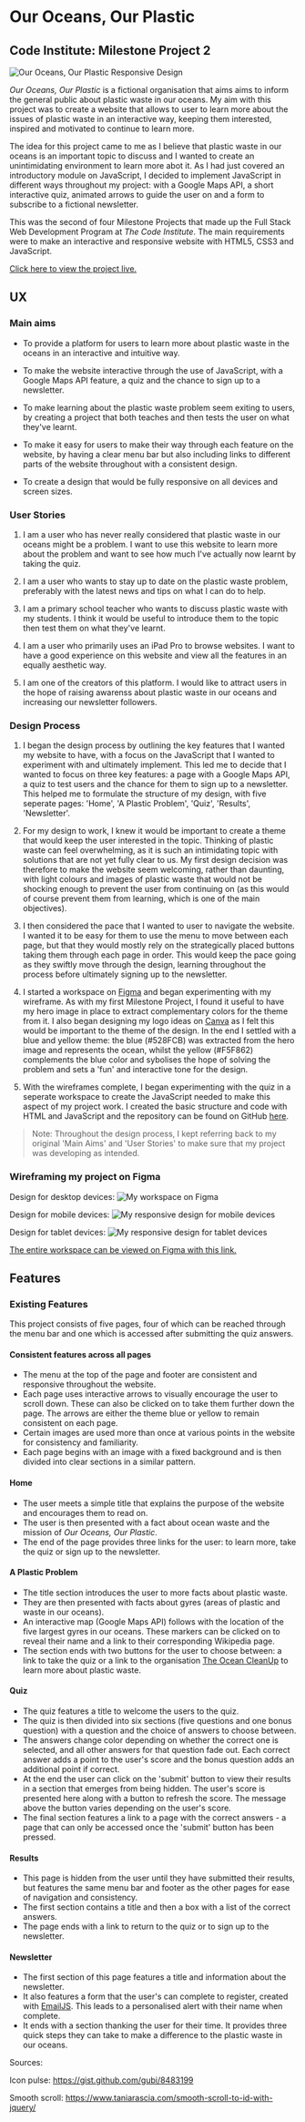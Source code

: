 # Our Oceans, Our Plastic

## Code Institute: Milestone Project 2


![Our Oceans, Our Plastic Responsive Design](https://github.com/mkthewlis/Milestone-Project-2/blob/master/assets/images/responsive-project.png)


*Our Oceans, Our Plastic* is a fictional organisation that aims aims to inform the general public about plastic waste in our 
oceans. My aim with this project was to create a website that allows to user to learn more about the issues of plastic waste 
in an interactive way, keeping them interested, inspired and motivated to continue to learn more. 

The idea for this project came to me as I believe that plastic waste in our oceans is an important topic to discuss and I wanted
to create an unintimidating environment to learn more abot it. As I had just covered an introductory module on JavaScript, I 
decided to implement JavaScript in different ways throughout my project: with a Google Maps API, a short interactive quiz, 
animated arrows to guide the user on and a form to subscribe to a fictional newsletter. 

This was the second of four Milestone Projects that made up the Full Stack Web Development Program at *The Code Institute*. 
The main requirements were to make an interactive and responsive website with HTML5, CSS3 and JavaScript.

[Click here to view the project live.](https://mkthewlis.github.io/Milestone-Project-2/)

## UX

### Main aims

- To provide a platform for users to learn more about plastic waste in the oceans in an interactive and intuitive way.

- To make the website interactive through the use of JavaScript, with a Google Maps API feature, a quiz and the chance to sign up to a newsletter.

- To make learning about the plastic waste problem seem exiting to users, by creating a project that both teaches and then tests the user on what they've learnt.

- To make it easy for users to make their way through each feature on the website, by having a clear menu bar but also including links to different parts of the website throughout with a consistent design.

- To create a design that would be fully responsive on all devices and screen sizes. 

### User Stories

1. I am a user who has never really considered that plastic waste in our oceans might be a problem. I want to use this website to learn more about the problem and want to see how much I've actually now learnt by taking the quiz.

2. I am a user who wants to stay up to date on the plastic waste problem, preferably with the latest news and tips on what I can do to help.

3. I am a primary school teacher who wants to discuss plastic waste with my students. I think it would be useful to introduce them to the topic then test them on what they've learnt. 

4. I am a user who primarily uses an iPad Pro to browse websites. I want to have a good experience on this website and view all the features in an equally aesthetic way. 

5. I am one of the creators of this platform. I would like to attract users in the hope of raising awarenss about plastic waste in our oceans and increasing our newsletter followers.

### Design Process

1. I began the design process by outlining the key features that I wanted my website to have, with a focus on the JavaScript that I wanted to experiment with and ultimately implement. This led me to decide that I wanted to focus on three key features: a page with a Google Maps API, a quiz to test users and the chance for them to sign up to a newsletter. This helped me to formulate the structure of my design, with five seperate pages: 'Home', 'A Plastic Problem', 'Quiz', 'Results', 'Newsletter'.

2. For my design to work, I knew it would be important to create a theme that would keep the user interested in the topic. Thinking of plastic waste can feel overwhelming, as it is such an intimidating topic with solutions that are not yet fully clear to us. My first design decision was therefore to make the website seem welcoming, rather than daunting, with light colours and images of plastic waste that would not be shocking enough to prevent the user from continuing on (as this would of course prevent them from learning, which is one of the main objectives).

3. I then considered the pace that I wanted to user to navigate the website. I wanted it to be easy for them to use the menu to move between each page, but that they would mostly rely on the strategically placed buttons taking them through each page in order. This would keep the pace going as they swiftly move through the design, learning throughout the process before ultimately signing up to the newsletter.

4. I started a workspace on [Figma](https://www.figma.com/file/Hv9GYC33ydTGLuwIxydgRr/Code-Institute?node-id=170%3A1) and began experimenting with my wireframe. As with my first Milestone Project, I found it useful to have my hero image in place to extract complementary colors for the theme from it. I also began designing my logo ideas on [Canva](https://www.canva.com/design/DAD-9OmoVNg/wbnoii0XoGRt1jnc77ivOQ/view?utm_content=DAD-9OmoVNg&utm_campaign=designshare&utm_medium=link&utm_source=sharebutton) as I felt this would be important to the theme of the design. In the end I settled with a blue and yellow theme: the blue (#528FCB) was extracted from the hero image and represents the ocean, whilst the yellow (#F5F862) complements the blue color and sybolises the hope of solving the problem and sets a 'fun' and interactive tone for the design.

5. With the wireframes complete, I began experimenting with the quiz in a seperate workspace to create the JavaScript needed to make this aspect of my project work. I created the basic structure and code with HTML and JavaScript and the repository can be found on GitHub [here](https://github.com/mkthewlis/quiz-practice).  

> Note: Throughout the design process, I kept referring back to my original 'Main Aims' and 'User Stories' to make sure that my project was developing as intended.

### Wireframing my project on Figma

Design for desktop devices:
![My workspace on Figma](https://github.com/mkthewlis/Milestone-Project-2/blob/master/assets/images/figma_screenshot.png)

Design for mobile devices:
![My responsive design for mobile devices](https://github.com/mkthewlis/Milestone-Project-2/blob/master/assets/images/figma_mobile.png)

Design for tablet devices:
![My responsive design for tablet devices](https://github.com/mkthewlis/Milestone-Project-2/blob/master/assets/images/figma_tablet.png)

[The entire workspace can be viewed on Figma with this link.](https://www.figma.com/file/Hv9GYC33ydTGLuwIxydgRr/Code-Institute?node-id=170%3A1)

## Features

### Existing Features

This project consists of five pages, four of which can be reached through the menu bar and one which is accessed after submitting the quiz answers.

#### Consistent features across all pages

- The menu at the top of the page and footer are consistent and responsive throughout the website. 
- Each page uses interactive arrows to visually encourage the user to scroll down. These can also be clicked on to take them further down the page. The arrows are either the theme blue or yellow to remain consistent on each page.
- Certain images are used more than once at various points in the website for consistency and familiarity.
- Each page begins with an image with a fixed background and is then divided into clear sections in a similar pattern.

#### Home

- The user meets a simple title that explains the purpose of the website and encourages them to read on.
- The user is then presented with a fact about ocean waste and the mission of *Our Oceans, Our Plastic*.
- The end of the page provides three links for the user: to learn more, take the quiz or sign up to the newsletter.

#### A Plastic Problem

- The title section introduces the user to more facts about plastic waste.
- They are then presented with facts about gyres (areas of plastic and waste in our oceans).
- An interactive map (Google Maps API) follows with the location of the five largest gyres in our oceans. These markers can be clicked on to reveal their name and a link to their corresponding Wikipedia page.
- The section ends with two buttons for the user to choose between: a link to take the quiz or a link to the organisation [The Ocean CleanUp](https://theoceancleanup.com/) to learn more about plastic waste.

#### Quiz

- The quiz features a title to welcome the users to the quiz.
- The quiz is then divided into six sections (five questions and one bonus question) with a question and the choice of answers to choose between.
- The answers change color depending on whether the correct one is selected, and all other answers for that question fade out. Each correct answer adds a point to the user's score and the bonus question adds an additional point if correct.
- At the end the user can click on the 'submit' button to view their results in a section that emerges from being hidden. The user's score is presented here along with a button to refresh the score. The message above the button varies depending on the user's score.
- The final section features a link to a page with the correct answers - a page that can only be accessed once the 'submit' button has been pressed.

#### Results

- This page is hidden from the user until they have submitted their results, but features the same menu bar and footer as the other pages for ease of navigation and consistency.
- The first section contains a title and then a box with a list of the correct answers. 
- The page ends with a link to return to the quiz or to sign up to the newsletter.

#### Newsletter
- The first section of this page features a title and information about the newsletter.
- It also features a form that the user's can complete to register, created with [EmailJS](https://www.emailjs.com/). This leads to a personalised alert with their name when complete.
- It ends with a section thanking the user for their time. It provides three quick steps they can take to make a difference to the plastic waste in our oceans.

Sources: 

Icon pulse: https://gist.github.com/gubi/8483199

Smooth scroll: https://www.taniarascia.com/smooth-scroll-to-id-with-jquery/ 